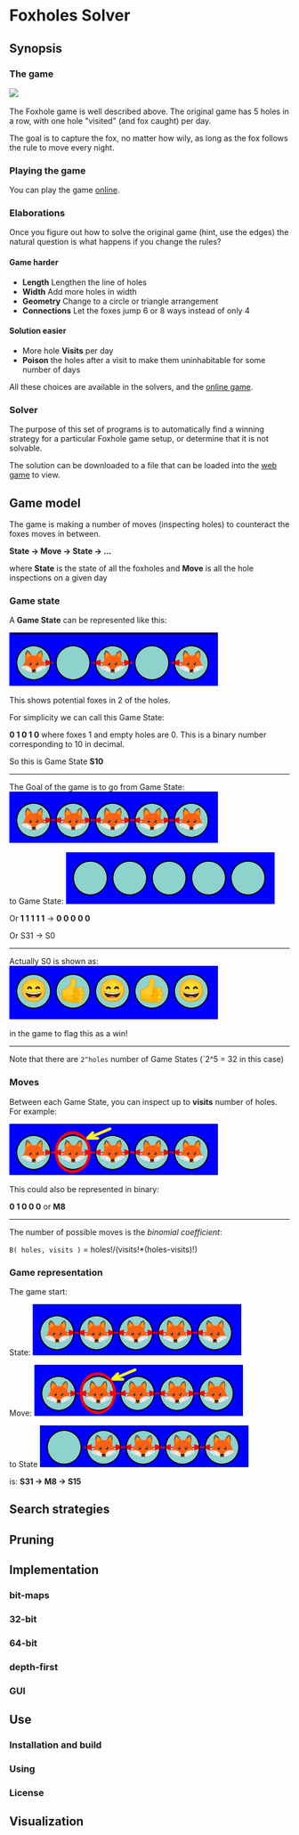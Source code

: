 # Foxholes Solver
## Synopsis
### The game
![](../foxholes/images/foz-puzzle.jpeg)

The Foxhole game is well described above. The original game has 5 holes in a row, with one hole "visited" (and fox caught) per day.

The goal is to capture the fox, no matter how wily, as long as the fox follows the rule to move every night.
 
### Playing the game

You can play the game [online](https://github.com/alfille/foxholes.github.io).

### Elaborations

Once you figure out how to solve the original game (hint, use the edges) the natural question is what happens if you change the rules?

#### Game harder
* **Length** Lengthen the line of holes
* **Width** Add more holes in width
* **Geometry** Change to a circle or triangle arrangement
* **Connections** Let the foxes jump 6 or 8 ways instead of only 4

#### Solution easier
* More hole **Visits** per day
* **Poison** the holes after a visit to make them uninhabitable for some number of days

All these choices are available in the solvers, and the [online game](https://github.com/alfille/foxholes.github.io).
  
### Solver
The purpose of this set of programs is to automatically find a winning strategy for a particular Foxhole game setup, or determine that it is not solvable. 

The solution can be downloaded to a file that can be loaded into the [web game](https://github.com/alfille/foxholes.github.io) to view.

## Game model

The game is making a number of moves (inspecting holes) to counteract the foxes moves in between.

**State -> Move -> State -> ...**

where **State** is the state of all the foxholes and **Move** is all the hole inspections on a given day

### Game state

A **Game State** can be represented like this:

![Game state](images/10.png)

This shows potential foxes in 2 of the holes.

For simplicity we can call this Game State:

**0 1 0 1 0** where foxes 1 and empty holes are 0. This is a binary number corresponding to 10 in decimal.

So this is Game State **S10**
___

The Goal of the game is to go from Game State:
![](images/31.png)

to Game State:
![](images/0.png)

Or **1 1 1 1 1** -> **0 0 0 0 0**

Or S31 -> S0
___

Actually S0 is shown as:
![](images/happy.png)

in the game to flag this as a win!
___
Note that there are `2^holes` number of Game States (`2^5 = 32	 in this case)

### Moves

Between each Game State, you can inspect up to **visits** number of holes. For example:

![](images/M8.png)

This could also be represented in binary:

**0 1 0 0 0** or **M8**
___

The number of possible moves is the
*binomial coefficient*:

`B( holes, visits )` = holes!/(visits!*(holes-visits)!)

### Game representation

The game start:

State: ![](images/31.png)

Move: ![](images/M8.png)

to State ![](images/15.png)

is:  **S31 -> M8 -> S15**

## Search strategies
## Pruning
## Implementation
### bit-maps
### 32-bit
### 64-bit
### depth-first
### GUI
## Use
### Installation and build
### Using
### License
## Visualization
